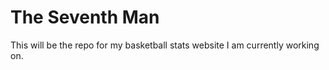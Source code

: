 # The Seventh Man

This will be the repo for my basketball stats website I am currently working on.
